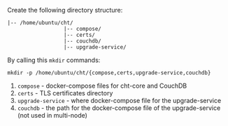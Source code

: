 Create the following directory structure:

```
|-- /home/ubuntu/cht/
                  |-- compose/
                  |-- certs/
                  |-- couchdb/
                  |-- upgrade-service/
```

By calling this `mkdir` commands:

```shell
mkdir -p /home/ubuntu/cht/{compose,certs,upgrade-service,couchdb}
```

1. `compose` - docker-compose files for cht-core and CouchDB
2. `certs` -  TLS certificates directory
3. `upgrade-service` - where docker-compose file for the upgrade-service
3. `couchdb` - the path for the docker-compose file of the upgrade-service (not used in multi-node)
